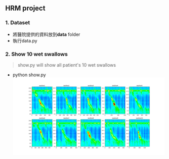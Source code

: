 ## HRM project 

### 1. Dataset
 * 將醫院提供的資料放到**data** folder
 * 執行data.py 

### 2. Show 10 wet swallows 
> show.py will show all patient's 10 wet swallows 
 * python show.py 
 ![1301](./image/1301.png)